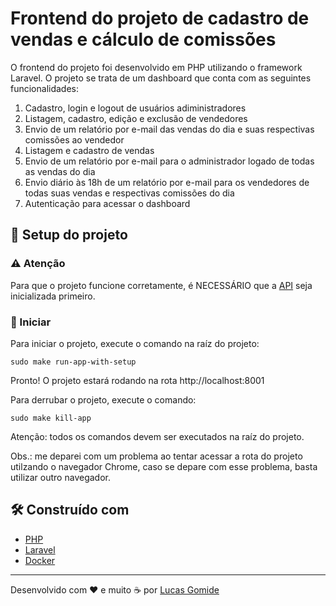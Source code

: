 # Frontend do projeto de cadastro de vendas e cálculo de comissões

O frontend do projeto foi desenvolvido em PHP utilizando o framework Laravel. O projeto se trata de um dashboard que conta com as seguintes funcionalidades:

1. Cadastro, login e logout de usuários adiministradores
2. Listagem, cadastro, edição e exclusão de vendedores
3. Envio de um relatório por e-mail das vendas do dia e suas respectivas comissões ao vendedor
4. Listagem e cadastro de vendas
5. Envio de um relatório por e-mail para o administrador logado de todas as vendas do dia
6. Envio diário às 18h de um relatório por e-mail para os vendedores de todas suas vendas e respectivas comissões do dia
7. Autenticação para acessar o dashboard

## 🚀 Setup do projeto

### ⚠️ Atenção

Para que o projeto funcione corretamente, é NECESSÁRIO que a [API](https://github.com/gomidx/sales-comission-api) seja inicializada primeiro.

### 🔧 Iniciar

Para iniciar o projeto, execute o comando na raíz do projeto:

```
sudo make run-app-with-setup
```

Pronto! O projeto estará rodando na rota http://localhost:8001

Para derrubar o projeto, execute o comando:

```
sudo make kill-app
```

Atenção: todos os comandos devem ser executados na raíz do projeto.

Obs.: me deparei com um problema ao tentar acessar a rota do projeto utilzando o navegador Chrome, caso se depare com esse problema, basta utilizar outro navegador.

## 🛠️ Construído com

* [PHP](https://www.php.net/)
* [Laravel](https://laravel.com/)
* [Docker](https://www.docker.com/)

---
Desenvolvido com ❤️ e muito ☕ por [Lucas Gomide](https://github.com/gomidx)